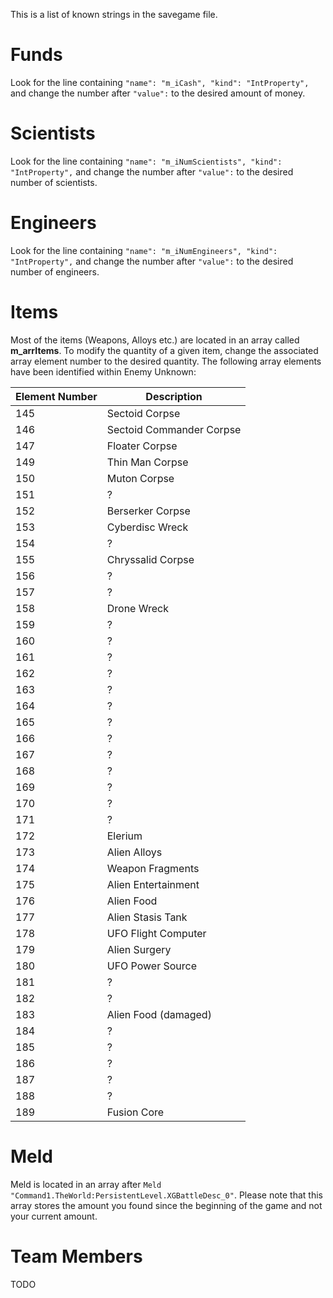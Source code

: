 This is a list of known strings in the savegame file.

# Funds

Look for the line containing `"name": "m_iCash", "kind": "IntProperty",` and change the number after `"value":` to the desired amount of money.

# Scientists

Look for the line containing `"name": "m_iNumScientists", "kind": "IntProperty",` and change the number after `"value":` to the desired number of scientists.

# Engineers

Look for the line containing `"name": "m_iNumEngineers", "kind": "IntProperty",` and change the number after `"value":` to the desired number of engineers.

# Items

Most of the items (Weapons, Alloys etc.) are located in an array called **m_arrItems**. To modify the quantity of a given item, change the associated array element number to the desired quantity. The following array elements have been identified within Enemy Unknown:

|Element Number|Description|
|----|----|
|145|Sectoid Corpse|
|146|Sectoid Commander Corpse|
|147|Floater Corpse|
|149|Thin Man Corpse|
|150|Muton Corpse|
|151|?|
|152|Berserker Corpse|
|153|Cyberdisc Wreck|
|154|?|
|155|Chryssalid Corpse|
|156|?|
|157|?|
|158|Drone Wreck|
|159|?|
|160|?|
|161|?|
|162|?|
|163|?|
|164|?|
|165|?|
|166|?|
|167|?|
|168|?|
|169|?|
|170|?|
|171|?|
|172|Elerium|
|173|Alien Alloys|
|174|Weapon Fragments|
|175|Alien Entertainment|
|176|Alien Food|
|177|Alien Stasis Tank|
|178|UFO Flight Computer|
|179|Alien Surgery|
|180|UFO Power Source|
|181|?|
|182|?|
|183|Alien Food (damaged)|
|184|?|
|185|?|
|186|?|
|187|?|
|188|?|
|189|Fusion Core|

# Meld 

Meld is located in an array after `Meld "Command1.TheWorld:PersistentLevel.XGBattleDesc_0"`. 
Please note that this array stores the amount you found since the beginning of the game and not your current amount. 

# Team Members

TODO